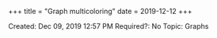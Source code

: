 +++
title = "Graph multicoloring"
date = 2019-12-12
+++


Created: Dec 09, 2019 12:57 PM
Required?: No
Topic: Graphs
